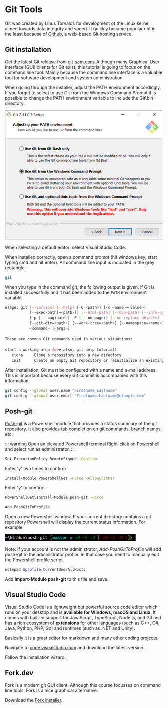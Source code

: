 # Git Tools

Git was created by Linus Torvalds for development of the Linux kernel aimed towards data integrity and speed. It quickly became popular not in the least because of [Github](https://github.com), a web-based Git hosting service.

## Git installation

Get the latest Git release from [git-scm.com](https://git-scm.com/). Although many Graphical User Interface \(GUI\) clients for Git exist, this tutorial is going to focus on the command line tool. Mainly because the command line interface is a valuable tool for software development and system administration.

When going through the installer, adjust the PATH environment accordingly. If you forget to select to use Git from the Windows Command Prompt it is possible to change the PATH environment variable to include the Git\bin directory.

![Adjust path](./assets/adjustPATH.png)

When selecting a default editor: select Visual Studio Code.

When installed correctly, open a command prompt \(hit windows key, start typing cmd and hit enter\).  All command line input is indicated in the grey rectangle.

```bash
git
```

When you type in the command git, the following output is given, if Git is installed successfully and it has been added to the `PATH` environment variable.

```bash
usage: git [--version] [--help] [-C <path>] [-c <name>=<value>]
           [--exec-path[=<path>]] [--html-path] [--man-path] [--info-path]
           [-p | --paginate | -P | --no-pager] [--no-replace-objects] [--bare]
           [--git-dir=<path>] [--work-tree=<path>] [--namespace=<name>]
           <command> [<args>]

These are common Git commands used in various situations:

start a working area (see also: git help tutorial)
   clone     Clone a repository into a new directory
   init      Create an empty Git repository or reinitialize an existing one

```

After installation, Git must be configured with a name and e-mail address. This is important because every Git commit is accompanied with this information.

```bash
git config --global user.name "Firstname Lastname"
git config --global user.email "Firstname.Lastname@example.com"
```

## Posh-git

[Posh-git](https://github.com/dahlbyk/posh-git) is a Powershell module that provides a status summary of the git repository. It also provides tab completion on git commands, branch names, etc.

::: warning Open an elevated Powershell terminal
Right-click on Powershell and select run as administrator.
:::

```bash
Set-ExecutionPolicy RemoteSigned -Confirm
```

Enter 'y' two times to confirm

```bash
Install-Module PowerShellGet -Force -AllowClobber
```

Enter 'y' to confirm

```bash
PowerShellGet\Install-Module posh-git -Force
```

```bash
Add-PoshGitToProfile
```

Open a new Powershell window. If your current directory contains a git repository Powershell will display the current status information. For example:

![Posh-git example](./assets/posh-git.png)

Note: if your account is not the administrator, *Add-PoshGitToProfile* will add posh-git to the administrator profile. In that case you need to manually edit the Powershell profile script.

```bash
notepad $profile.CurrentUserAllHosts
```

Add **Import-Module posh-git** to this file and save.

## Visual Studio Code

Visual Studio Code is a lightweight but powerful source code editor which runs on your desktop and is **available for Windows, macOS and Linux**. It comes with built-in support for JavaScript, TypeScript, Node.js, and Git and has a rich ecosystem of **extensions** for other languages (such as C++, C#, Java, Python, PHP, Go) and runtimes (such as .NET and Unity).

Basically it is a great editor for markdown and many other coding projects.

Navigate to [code.visualstudio.com](https://code.visualstudio.com/) and download the latest version.

Follow the installation wizard.

## Fork.dev

Fork is a modern git GUI client. Although this course focusses on command line tools, Fork is a nice graphical alternative.

Download the [Fork installer](https://fork.dev/).
